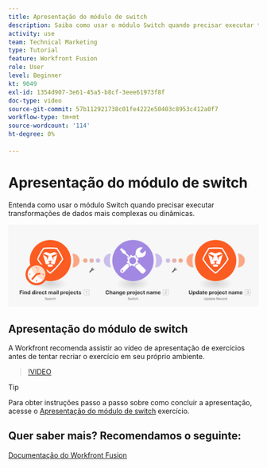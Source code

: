 ```yaml
---
title: Apresentação do módulo de switch
description: Saiba como usar o módulo Switch quando precisar executar transformações de dados mais complexas ou dinâmicas em [!DNL Adobe Workfront Fusion].
activity: use
team: Technical Marketing
type: Tutorial
feature: Workfront Fusion
role: User
level: Beginner
kt: 9049
exl-id: 1354d907-3e61-45a5-b8cf-3eee61973f8f
doc-type: video
source-git-commit: 57b112921738c01fe4222e50403c8953c412a0f7
workflow-type: tm+mt
source-wordcount: '114'
ht-degree: 0%

---
```


# Apresentação do módulo de switch

Entenda como usar o módulo Switch quando precisar executar transformações de dados mais complexas ou dinâmicas.

![Uma imagem usando o módulo switch](assets/beyond-basic-modules-4.png)

## Apresentação do módulo de switch

A Workfront recomenda assistir ao vídeo de apresentação de exercícios antes de tentar recriar o exercício em seu próprio ambiente.

>[!VIDEO](https://video.tv.adobe.com/v/335290/?quality=12&learn=on)

>[!TIP]
>
>Para obter instruções passo a passo sobre como concluir a apresentação, acesse o [Apresentação do módulo de switch](https://experienceleague.adobe.com/docs/workfront-learn/tutorials-workfront/fusion/exercises/switch-module.html?lang=en) exercício.


## Quer saber mais? Recomendamos o seguinte:

[Documentação do Workfront Fusion](https://experienceleague.adobe.com/docs/workfront/using/adobe-workfront-fusion/workfront-fusion-2.html?lang=en)
